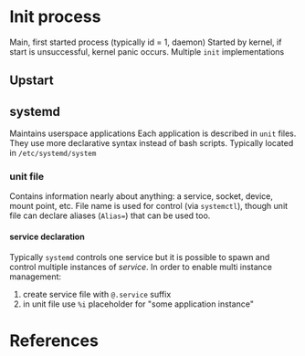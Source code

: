 # Init process
Main, first started process (typically id = 1, daemon)
Started by kernel, if start is unsuccessful, kernel panic occurs.
Multiple `init` implementations

## Upstart
## systemd
Maintains userspace applications
Each application is described in `unit` files. They use more declarative syntax instead of bash scripts.
Typically located in `/etc/systemd/system`
### unit file
Contains information nearly about anything: a service, socket, device, mount point, etc.
File name is used for control (via `systemctl`), though unit file can declare aliases (`Alias=`) that can be used too.

#### service declaration
Typically `systemd` controls one service but it is possible to spawn and control multiple instances of _service_.
In order to enable multi instance management:
 1. create service file with `@.service` suffix
 2. in unit file use `%i` placeholder for "some application instance"

# References